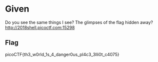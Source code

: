 # Given

Do you see the same things I see? The glimpses of the flag hidden away? <http://2018shell.picoctf.com:15298>

## Flag

picoCTF{th3_w0rld_1s_4_danger0us_pl4c3_3lli0t_c4075}
